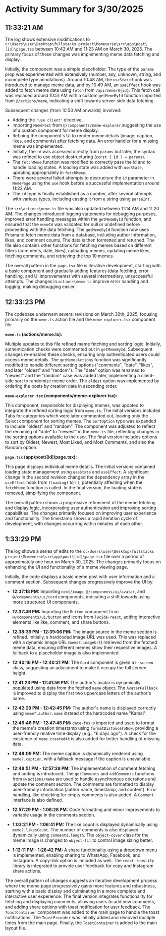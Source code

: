 # Activity Summary for 3/30/2025

## 11:33:21 AM
The log shows extensive modifications to `c:\Users\user\Desktop\fullstacks project\Memeverse\src\app\post\[id]\page.tsx` between 10:42 AM and 11:23 AM on March 30, 2025.  The primary focus of these changes was implementing meme data fetching and display.

Initially, the component was a simple placeholder.  The type of the `params` prop was experimented with extensively (number, any, unknown, string, and incomplete type annotations).  Around 10:48 AM, the `useState` hook was introduced to manage meme data, and by 10:49 AM,  an `useEffect` hook was added to fetch meme data using `fetch` from `/api/meme/${id}`.  This fetch call was replaced around 10:51 AM with a custom `getMemeById` function imported from `@/actions/meme`, indicating a shift towards server-side data fetching.  

Subsequent changes (from 10:53 AM onwards) involved:

*   Adding the `'use client'` directive.
*   Importing `MemePost` from `@/components/meme-explorer` suggesting the use of a custom component for meme display.
*   Refining the component's UI to render meme details (image, caption, likes, and comments) after fetching data. An error handler for a missing meme was implemented.
*   Initially, the `id` was accessed directly from `params` but later, the syntax was refined to use object destructuring (`const { id } = params`).
*   The `fetchMeme` function was modified to correctly pass the id and to handle loading states.  A loading state was added with `useState`, updating appropriately in `fetchMeme`.
*   There were several failed attempts to destructure the `id` parameter in `MemePage`  using the `use` hook before a successful implementation around 11:22 AM.
*   The `id` type is finally established as a number, after several attempts with various types, including casting it from a string using `parseInt`.


The `src\actions\meme.ts` file was also updated between 11:14 AM and 11:20 AM. The changes introduced logging statements for debugging purposes, improved error handling messages within the `getMemeById` function, and ensured that the `memeId` was validated for null or undefined before proceeding with the data fetching.  The `getMemeById` function now uses Prisma to fetch meme data from a database, including author information, likes, and comment counts.  The data is then formatted and returned.  The file also contains other functions for fetching memes based on different filters (comments, date, likes), uploading memes, updating meme likes, fetching comments, and retrieving the top 10 memes.


The overall pattern in the `page.tsx` file is iterative development, starting with a basic component and gradually adding features (data fetching, error handling, and UI improvements) with several intermediary, unsuccessful attempts. The changes in `actions\meme.ts` improve error handling and logging, making debugging easier.


## 12:33:23 PM
The codebase underwent several revisions on March 30th, 2025, focusing primarily on the `meme.ts` action file and the `meme-explorer.tsx` component file.

**`meme.ts` (actions/meme.ts):**

Multiple updates to this file refined meme fetching and sorting logic. Initially,  authentication checks were commented out in `getMemeById`.  Subsequent changes re-enabled these checks, ensuring only authenticated users could access meme details.  The `getMemesActions` function was significantly modified to handle different sorting options ("comments", "date", "likes", and later "oldest" and "random"). The "date" option was renamed to "newest" and  the "random" case was added later, implementing a client-side sort to randomize meme order. The `oldest` option was implemented by ordering the posts by creation date in ascending order.

**`meme-explorer.tsx` (components/meme-explorer.tsx):**

This component, responsible for displaying memes, was updated to integrate the refined sorting logic from `meme.ts`. The initial versions included Tabs for categories which were later commented out, leaving only the Select component for sorting memes. The `SortOption` type was expanded to include "oldest" and "random".  The component was adjusted to reflect the renaming of "date" to "newest" in the `meme.ts` file, reflecting changes in the sorting options available to the user. The final version includes options to sort by Oldest, Newest, Most Liked, and Most Comments, and also the Random option.


**`page.tsx` (app/post/[id]/page.tsx):**

This page displays individual meme details.  The initial versions contained loading state management using `useState` and `useEffect`.  A significant change in the second revision changed the dependency array in the `useEffect` hook from `[loading]` to `[]`, potentially affecting when the `fetchMeme` function is called. In the final version, the loading state is removed, simplifying the component.


The overall pattern shows a progressive refinement of the meme fetching and display logic, incorporating user authentication and improving sorting capabilities. The changes primarily focused on improving user experience and functionality.  The timestamp shows a rapid iteration cycle of development, with changes occurring within minutes of each other.


## 1:33:29 PM
The log shows a series of edits to the `c:\Users\user\Desktop\fullstacks project\Memeverse\src\app\post\[id]\page.tsx` file over a period of approximately one hour on March 30, 2025.  The changes primarily focus on enhancing the UI and functionality of a meme viewing page.

Initially, the code displays a basic meme post with user information and a comment section. Subsequent changes progressively improve the UI by:

* **12:37:18 PM:** Importing `next/image`, `@/components/ui/avatar`, and `@/components/ui/card` components, indicating a shift towards using more structured UI components.

* **12:37:49 PM:** Importing the `Button` component from `@/components/ui/button` and icons from `lucide-react`, adding interactive elements like like, comment, and share buttons.

* **12:38:39 PM - 12:39:06 PM:**  The image source in the meme section is refined. Initially, a hardcoded image URL was used. This was replaced with a dynamic image URL (`meme?.imageUrl`) retrieved from the fetched meme data, ensuring different memes show their respective images. A fallback to a placeholder image is also implemented.

* **12:40:16 PM - 12:40:21 PM:**  The `Card` component is given a `h-screen` class, suggesting an adjustment to make it occupy the full screen height.

* **12:41:23 PM - 12:41:56 PM:** The author's avatar is dynamically populated using data from the fetched `meme` object.  The `AvatarFallback` is improved to display the first two uppercase letters of the author's name.

* **12:42:29 PM - 12:42:45 PM:** The author's name is displayed correctly using `meme?.author.name` instead of the hardcoded name "Kamal".

* **12:46:46 PM - 12:47:45 PM:** `date-fns` is imported and used to format the meme's creation timestamp using `formatDistanceToNow`, providing a user-friendly relative time display (e.g., "6 days ago"). A check for the existence of `meme.createdAt` is also added for better handling of missing data.

* **12:48:09 PM:** The meme caption is dynamically rendered using `meme?.caption`, with a fallback message if the caption is unavailable.

* **12:48:51 PM - 12:57:29 PM:**  The implementation of comment fetching and adding is introduced. The `getComments` and `addComments` functions from `@/actions/meme` are used to handle asynchronous operations and update the comment section. The comments are formatted to display user-friendly information (author name, timestamp, and content). Error handling, like checking for empty comments is also added.  A `Comment` interface is also defined.

* **12:57:29 PM - 1:06:28 PM:** Code formatting and minor improvements to variable usage in the comments section.

* **1:03:21 PM - 1:06:41 PM:** The like count is displayed dynamically using `meme?.likesCount`.  The number of comments is also displayed dynamically using `comments.length`. The `object-cover` class for the meme image is changed to `object-fit` to control image sizing better.


* **1:12:11 PM - 1:28:42 PM:** A share functionality using a dropdown menu is implemented, enabling sharing to WhatsApp, Facebook, and Instagram.  A copy-link option is included as well.  The `react-toastify` library is integrated to provide user feedback for copy and Instagram share actions.

The overall pattern of changes suggests an iterative development process where the meme page progressively gains more features and robustness, starting with a basic display and culminating in a more complete and interactive user experience.  The final version integrates functionality for fetching and displaying comments, allowing users to add new comments, and adding share options with toast notification for user feedback. The `ToastContainer` component was added to the main page to handle the toast notifications.  The `ToastProvider` was initially added and removed multiple times from the main page.  Finally, the `ToastContainer` is added to the main layout file.
